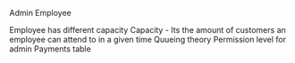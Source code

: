 Admin
Employee


Employee has different capacity 
Capacity - Its the amount of customers an employee can attend to in a given time
Quueing theory
Permission level for admin
Payments table


